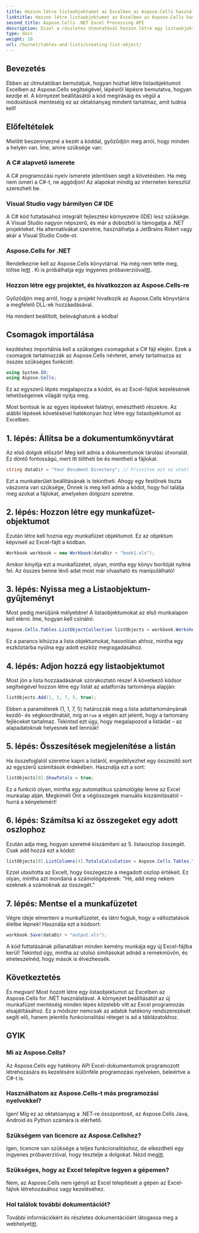 ```yaml
---
title: Hozzon létre listaobjektumot az Excelben az Aspose.Cells használatával
linktitle: Hozzon létre listaobjektumot az Excelben az Aspose.Cells használatával
second_title: Aspose.Cells .NET Excel Processing API
description: Ezzel a részletes útmutatóval hozzon létre egy listaobjektumot az Excelben az Aspose.Cells for .NET használatával. Sajátítsa el az egyszerű adatkezelést és számításokat.
type: docs
weight: 10
url: /hu/net/tables-and-lists/creating-list-object/
---
```

## Bevezetés

Ebben az útmutatóban bemutatjuk, hogyan hozhat létre listaobjektumot Excelben az Aspose.Cells segítségével, lépésről lépésre bemutatva, hogyan kezdje el. A környezet beállításától a kód megírásáig és végül a módosítások mentéséig ez az oktatóanyag mindent tartalmaz, amit tudnia kell!

## Előfeltételek

Mielőtt beszennyezné a kezét a kóddal, győződjön meg arról, hogy minden a helyén van. Íme, amire szüksége van:

### A C# alapvető ismerete
A C# programozási nyelv ismerete jelentősen segít a követésben. Ha még nem ismeri a C#-t, ne aggódjon! Az alapokat mindig az interneten keresztül szerezheti be.

### Visual Studio vagy bármilyen C# IDE
A C# kód futtatásához integrált fejlesztési környezetre (IDE) lesz szüksége. A Visual Studio nagyon népszerű, és már a dobozból is támogatja a .NET projekteket. Ha alternatívákat szeretne, használhatja a JetBrains Ridert vagy akár a Visual Studio Code-ot.

### Aspose.Cells for .NET
 Rendelkeznie kell az Aspose.Cells könyvtárral. Ha még nem tette meg, töltse le[itt](https://releases.aspose.com/cells/net/) . Ki is próbálhatja egy ingyenes próbaverzióval[itt](https://releases.aspose.com/).

### Hozzon létre egy projektet, és hivatkozzon az Aspose.Cells-re
Győződjön meg arról, hogy a projekt hivatkozik az Aspose.Cells könyvtárra a megfelelő DLL-ek hozzáadásával.

Ha mindent beállított, belevághatunk a kódba!

## Csomagok importálása

kezdéshez importálnia kell a szükséges csomagokat a C# fájl elején. Ezek a csomagok tartalmazzák az Aspose.Cells névteret, amely tartalmazza az összes szükséges funkciót:

```csharp
using System.IO;
using Aspose.Cells;
```

Ez az egyszerű lépés megalapozza a kódot, és az Excel-fájlok kezelésének lehetőségeinek világát nyitja meg.

Most bontsuk le az egyes lépéseket falatnyi, emészthető részekre. Az alábbi lépések követésével hatékonyan hoz létre egy listaobjektumot az Excelben.

## 1. lépés: Állítsa be a dokumentumkönyvtárat

Az első dolgok először! Meg kell adnia a dokumentumok tárolási útvonalát. Ez döntő fontosságú, mert itt töltheti be és mentheti a fájlokat. 

```csharp
string dataDir = "Your Document Directory"; // Frissítse ezt az utat!
```

Ezt a munkaterület beállításának is tekintheti. Ahogy egy festőnek tiszta vászonra van szüksége, Önnek is meg kell adnia a kódot, hogy hol találja meg azokat a fájlokat, amelyeken dolgozni szeretne.

## 2. lépés: Hozzon létre egy munkafüzet-objektumot

Ezután létre kell hoznia egy munkafüzet objektumot. Ez az objektum képviseli az Excel-fájlt a kódban. 

```csharp
Workbook workbook = new Workbook(dataDir + "book1.xls");
```

Amikor kinyitja ezt a munkafüzetet, olyan, mintha egy könyv borítóját nyitná fel. Az összes benne lévő adat most már olvasható és manipulálható!

## 3. lépés: Nyissa meg a Listaobjektum-gyűjteményt

Most pedig merüljünk mélyebbre! A listaobjektumokat az első munkalapon kell elérni. Íme, hogyan kell csinálni:

```csharp
Aspose.Cells.Tables.ListObjectCollection listObjects = workbook.Worksheets[0].ListObjects;
```

Ez a parancs kihúzza a lista objektumokat, hasonlóan ahhoz, mintha egy eszköztárba nyúlna egy adott eszköz megragadásához. 

## 4. lépés: Adjon hozzá egy listaobjektumot

Most jön a lista hozzáadásának szórakoztató része! A következő kódsor segítségével hozzon létre egy listát az adatforrás tartománya alapján:

```csharp
listObjects.Add(1, 1, 7, 5, true);
```

 Ebben a paraméterek (1, 1, 7, 5) határozzák meg a lista adattartományának kezdő- és végkoordinátáit, míg a`true` a végén azt jelenti, hogy a tartomány fejléceket tartalmaz. Tekintsd ezt úgy, hogy megalapozod a listádat – az alapadatoknak helyesnek kell lenniük!

## 5. lépés: Összesítések megjelenítése a listán

Ha összefoglalót szeretne kapni a listáról, engedélyezhet egy összesítő sort az egyszerű számítások érdekében. Használja ezt a sort:

```csharp
listObjects[0].ShowTotals = true;
```

Ez a funkció olyan, mintha egy automatikus számológép lenne az Excel munkalap alján. Megkíméli Önt a végösszegek manuális kiszámításától – hurrá a kényelemért!

## 6. lépés: Számítsa ki az összegeket egy adott oszlophoz

Ezután adja meg, hogyan szeretné kiszámítani az 5. listaoszlop összegét. Csak add hozzá ezt a kódot:

```csharp
listObjects[0].ListColumns[4].TotalsCalculation = Aspose.Cells.Tables.TotalsCalculation.Sum; 
```

Ezzel utasította az Excelt, hogy összegezze a megadott oszlop értékeit. Ez olyan, mintha azt mondaná a számológépének: "Hé, add meg nekem ezeknek a számoknak az összegét."

## 7. lépés: Mentse el a munkafüzetet

Végre ideje elmenteni a munkafüzetet, és látni fogjuk, hogy a változtatások életbe lépnek! Használja ezt a kódsort:

```csharp
workbook.Save(dataDir + "output.xls");
```

A kód futtatásának pillanatában minden kemény munkája egy új Excel-fájlba kerül! Tekintsd úgy, mintha az utolsó simításokat adnád a remekművön, és elreteszelnéd, hogy mások is élvezhessék.

## Következtetés

És megvan! Most hozott létre egy listaobjektumot az Excelben az Aspose.Cells for .NET használatával. A környezet beállításától az új munkafüzet mentéséig minden lépés közelebb vitt az Excel programozás elsajátításához. Ez a módszer nemcsak az adatok hatékony rendszerezését segíti elő, hanem jelentős funkcionalitási réteget is ad a táblázatokhoz.

## GYIK

### Mi az Aspose.Cells?  
Az Aspose.Cells egy hatékony API Excel-dokumentumok programozott létrehozására és kezelésére különféle programozási nyelveken, beleértve a C#-t is.

### Használhatom az Aspose.Cells-t más programozási nyelvekkel?  
Igen! Míg ez az oktatóanyag a .NET-re összpontosít, az Aspose.Cells Java, Android és Python számára is elérhető.

### Szükségem van licencre az Aspose.Cellshez?  
 Igen, licencre van szüksége a teljes funkcionalitáshoz, de elkezdheti egy ingyenes próbaverzióval, hogy tesztelje a dolgokat. Nézd meg[itt](https://releases.aspose.com/).

### Szükséges, hogy az Excel telepítve legyen a gépemen?  
Nem, az Aspose.Cells nem igényli az Excel telepítését a gépen az Excel-fájlok létrehozásához vagy kezeléséhez.

### Hol találok további dokumentációt?  
 További információkért és részletes dokumentációért látogassa meg a webhelyet[itt](https://reference.aspose.com/cells/net/).